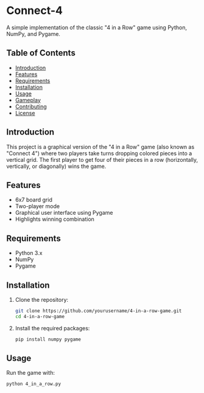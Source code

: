 # Connect-4

A simple implementation of the classic "4 in a Row" game using Python, NumPy, and Pygame.

## Table of Contents

- [Introduction](#introduction)
- [Features](#features)
- [Requirements](#requirements)
- [Installation](#installation)
- [Usage](#usage)
- [Gameplay](#gameplay)
- [Contributing](#contributing)
- [License](#license)

## Introduction

This project is a graphical version of the "4 in a Row" game (also known as "Connect 4") where two players take turns dropping colored pieces into a vertical grid. The first player to get four of their pieces in a row (horizontally, vertically, or diagonally) wins the game.

## Features

- 6x7 board grid
- Two-player mode
- Graphical user interface using Pygame
- Highlights winning combination

## Requirements

- Python 3.x
- NumPy
- Pygame

## Installation

1. Clone the repository:

    ```bash
    git clone https://github.com/yourusername/4-in-a-row-game.git
    cd 4-in-a-row-game
    ```

2. Install the required packages:

    ```bash
    pip install numpy pygame
    ```

## Usage

Run the game with:

```bash
python 4_in_a_row.py
